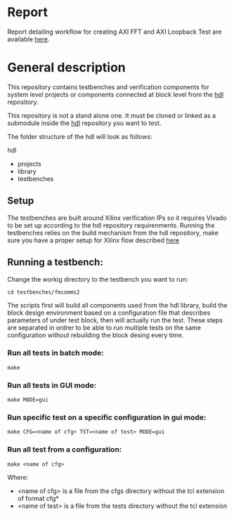 # Report
Report detailing workflow for creating AXI FFT and AXI Loopback Test are available [here](https://github.com/arandomdev/axi_fft_test/blob/9c2fdc32de1b3cd7b569d800763fa02231b1859c/Report.pdf).

# General description

This repository contains testbenches and verification components for system level projects or components connected at block level from the [hdl](https://github.com/analogdevicesinc/hdl) repository.

This repository is not a stand alone one. It must be cloned or linked as a submodule inside the [hdl](https://github.com/analogdevicesinc/hdl) repository you want to test. 

The folder structure of the hdl will look as follows:

hdl
  - projects
  - library
  - testbenches
  
## Setup
The testbenches are built around Xilinx verification IPs so it requires Vivado to be set up according to the hdl repository requirenments. 
Running the testbenches relies on the build mechanism from the hdl repository,  make sure you have a proper setup for Xilinx flow described [here](https://wiki.analog.com/resources/fpga/docs/build)

## Running a testbench:

Change the workig directory to the testbench you want to run: 

	cd testbenches/fmcomms2

The scripts first will build all components used from the hdl library, build the block design environment based on a configuration file that describes parameters of under test block, then will actually run the test. 
These steps are separated in ordrer to be able to run multiple tests on the same configuration without rebuilding the block desing every time. 

### Run all tests in batch mode:

	make

### Run all tests in GUI mode:

	make MODE=gui

### Run specific test on a specific configuration in gui mode:

	make CFG=<name of cfg> TST=<name of test> MODE=gui

### Run all test from a configuration:

	make <name of cfg>


Where:

 * \<name of cfg\> is a file from the cfgs directory without the tcl extension of format cfg\*
 * \<name of test\> is a file from the tests directory without the tcl extension

